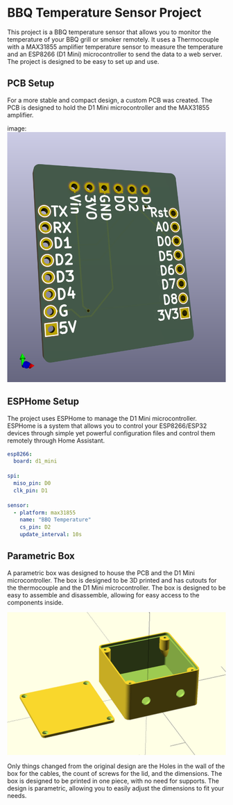 # BBQ Temperature Sensor Project

This project is a BBQ temperature sensor that allows you to monitor the temperature of your BBQ grill or smoker remotely. It uses a Thermocouple with a MAX31855 amplifier temperature sensor to measure the temperature and an ESP8266 (D1 Mini) microcontroller to send the data to a web server. The project is designed to be easy to set up and use.

## PCB Setup

For a more stable and compact design, a custom PCB was created. The PCB is designed to hold the D1 Mini microcontroller and the MAX31855 amplifier.

image:
![PCB](bbq_pcb.png)

## ESPHome Setup

The project uses ESPHome to manage the D1 Mini microcontroller. ESPHome is a system that allows you to control your ESP8266/ESP32 devices through simple yet powerful configuration files and control them remotely through Home Assistant.

```yml
esp8266:
  board: d1_mini

spi:
  miso_pin: D0
  clk_pin: D1

sensor:
  - platform: max31855
    name: "BBQ Temperature"
    cs_pin: D2
    update_interval: 10s
```

## Parametric Box

A parametric box was designed to house the PCB and the D1 Mini microcontroller. The box is designed to be 3D printed and has cutouts for the thermocouple and the D1 Mini microcontroller.
The box is designed to be easy to assemble and disassemble, allowing for easy access to the components inside.

![alt text](bbq_box.png)

Only things changed from the original design are the Holes in the wall of the box for the cables, the count of screws for the lid, and the dimensions.
The box is designed to be printed in one piece, with no need for supports. The design is parametric, allowing you to easily adjust the dimensions to fit your needs.
